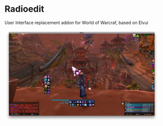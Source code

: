 # Radioedit
User Interface replacement addon for World of Warcraf, based on Elvui

![R1](http://github.com/YellowDi/Radioedit/raw/master/images/R1.png)
